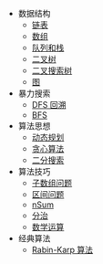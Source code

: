 - 数据结构
	- [链表](DS%20&%20Algorithm/%E9%93%BE%E8%A1%A8.md)
	- [数组](DS%20&%20Algorithm/%E6%95%B0%E7%BB%84.md)
	- [队列和栈](DS%20&%20Algorithm/%E9%98%9F%E5%88%97%E5%92%8C%E6%A0%88.md)
	- [二叉树](DS%20&%20Algorithm/%E4%BA%8C%E5%8F%89%E6%A0%91.md)
	- [二叉搜索树](DS%20&%20Algorithm/%E4%BA%8C%E5%8F%89%E6%90%9C%E7%B4%A2%E6%A0%91.md)
	- [图](DS%20&%20Algorithm/%E5%9B%BE.md)
- 暴力搜索
	- [DFS  回溯](DS%20&%20Algorithm/DFS%20%20%E5%9B%9E%E6%BA%AF.md)
	- [BFS](DS%20&%20Algorithm/BFS.md)
- 算法思想
	- [动态规划](DS%20&%20Algorithm/%E5%8A%A8%E6%80%81%E8%A7%84%E5%88%92.md)
	- [贪心算法](DS%20&%20Algorithm/%E8%B4%AA%E5%BF%83%E7%AE%97%E6%B3%95.md)
	- [二分搜索](DS%20&%20Algorithm/%E4%BA%8C%E5%88%86%E6%90%9C%E7%B4%A2.md)
- 算法技巧
	- [子数组问题](DS%20&%20Algorithm/%E5%AD%90%E6%95%B0%E7%BB%84%E9%97%AE%E9%A2%98.md)
	- [区间问题](DS%20&%20Algorithm/%E5%8C%BA%E9%97%B4%E9%97%AE%E9%A2%98.md)
	- [nSum](DS%20&%20Algorithm/nSum.md)
	- [分治](DS%20&%20Algorithm/%E5%88%86%E6%B2%BB.md)
	- [数学运算](DS%20&%20Algorithm/%E6%95%B0%E5%AD%A6%E8%BF%90%E7%AE%97.md)
- 经典算法
	- [Rabin-Karp 算法](DS%20&%20Algorithm/Rabin-Karp%20%E7%AE%97%E6%B3%95.md)
